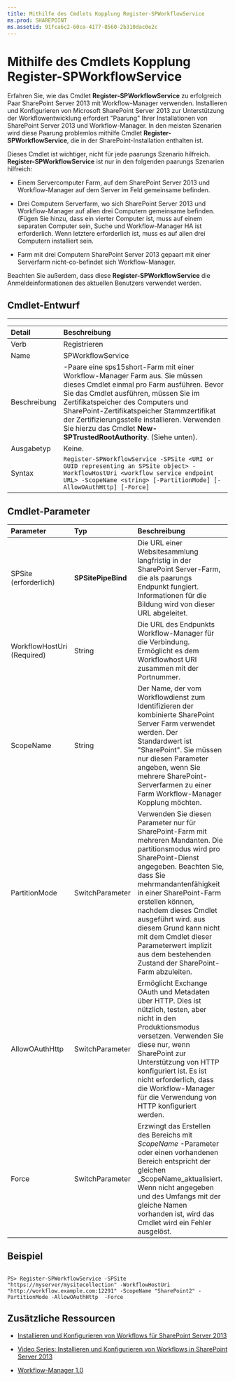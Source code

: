```yaml
---
title: Mithilfe des Cmdlets Kopplung Register-SPWorkflowService
ms.prod: SHAREPOINT
ms.assetid: 91fca6c2-60ca-4177-8560-2b310dac0e2c
---
```




# Mithilfe des Cmdlets Kopplung Register-SPWorkflowService
Erfahren Sie, wie das Cmdlet **Register-SPWorkflowService** zu erfolgreich Paar SharePoint Server 2013 mit Workflow-Manager verwenden.
Installieren und Konfigurieren von Microsoft SharePoint Server 2013 zur Unterstützung der Workflowentwicklung erfordert "Paarung" Ihrer Installationen von SharePoint Server 2013 und Workflow-Manager. In den meisten Szenarien wird diese Paarung problemlos mithilfe Cmdlet **Register-SPWorkflowService**, die in der SharePoint-Installation enthalten ist.
  
    
    

Dieses Cmdlet ist wichtiger, nicht für jede paarungs Szenario hilfreich. **Register-SPWorkflowService** ist nur in den folgenden paarungs Szenarien hilfreich:
- Einem Servercomputer Farm, auf dem SharePoint Server 2013 und Workflow-Manager auf dem Server im Feld gemeinsame befinden.
    
  
- Drei Computern Serverfarm, wo sich SharePoint Server 2013 und Workflow-Manager auf allen drei Computern gemeinsame befinden. (Fügen Sie hinzu, dass ein vierter Computer ist, muss auf einem separaten Computer sein, Suche und Workflow-Manager HA ist erforderlich. Wenn letztere erforderlich ist, muss es auf allen drei Computern installiert sein.
    
  
- Farm mit drei Computern SharePoint Server 2013 gepaart mit einer Serverfarm nicht-co-befindet sich Workflow-Manager.
    
  
Beachten Sie außerdem, dass diese **Register-SPWorkflowService** die Anmeldeinformationen des aktuellen Benutzers verwendet werden.
## Cmdlet-Entwurf


****


|**Detail**|**Beschreibung**|
|:-----|:-----|
|Verb <br/> |Registrieren <br/> |
|Name <br/> |SPWorkflowService <br/> |
|Beschreibung <br/> |-Paare eine sps15short-Farm mit einer Workflow-Manager Farm aus. Sie müssen dieses Cmdlet einmal pro Farm ausführen. Bevor Sie das Cmdlet ausführen, müssen Sie im Zertifikatspeicher des Computers und SharePoint-Zertifikatspeicher Stammzertifikat der Zertifizierungsstelle installieren. Verwenden Sie hierzu das Cmdlet **New-SPTrustedRootAuthority**. (Siehe unten). <br/> |
|Ausgabetyp <br/> |Keine. <br/> |
|Syntax <br/> | `Register-SPWorkflowService -SPSite <URI or GUID representing an SPSite object> -WorkflowHostUri <workflow service endpoint URL> -ScopeName <string> [-PartitionMode] [-AllowOAuthHttp] [-Force]` <br/> |
   

## Cmdlet-Parameter



|**Parameter**|**Typ**|**Beschreibung**|
|:-----|:-----|:-----|
|SPSite          (erforderlich) <br/> |**SPSitePipeBind** <br/> |Die URL einer Websitesammlung langfristig in der SharePoint Server-Farm, die als paarungs Endpunkt fungiert. Informationen für die Bildung wird von dieser URL abgeleitet. <br/> |
|WorkflowHostUri          (Required) <br/> |String <br/> |Die URL des Endpunkts Workflow-Manager für die Verbindung. Ermöglicht es dem Workflowhost URI zusammen mit der Portnummer. <br/> |
|ScopeName <br/> |String <br/> |Der Name, der vom Workflowdienst zum Identifizieren der kombinierte SharePoint Server Farm verwendet werden. Der Standardwert ist "SharePoint". Sie müssen nur diesen Parameter angeben, wenn Sie mehrere SharePoint-Serverfarmen zu einer Farm Workflow-Manager Kopplung möchten. <br/> |
|PartitionMode <br/> |SwitchParameter <br/> |Verwenden Sie diesen Parameter nur für SharePoint-Farm mit mehreren Mandanten. Die partitionsmodus wird pro SharePoint-Dienst angegeben. Beachten Sie, dass Sie mehrmandantenfähigkeit in einer SharePoint-Farm erstellen können, nachdem dieses Cmdlet ausgeführt wird. aus diesem Grund kann nicht mit dem Cmdlet dieser Parameterwert implizit aus dem bestehenden Zustand der SharePoint-Farm abzuleiten. <br/> |
|AllowOAuthHttp <br/> |SwitchParameter <br/> |Ermöglicht Exchange OAuth und Metadaten über HTTP. Dies ist nützlich, testen, aber nicht in den Produktionsmodus versetzen. Verwenden Sie diese nur, wenn SharePoint zur Unterstützung von HTTP konfiguriert ist. Es ist nicht erforderlich, dass die Workflow-Manager für die Verwendung von HTTP konfiguriert werden. <br/> |
|Force <br/> |SwitchParameter <br/> |Erzwingt das Erstellen des Bereichs mit  _ScopeName_ -Parameter oder einen vorhandenen Bereich entspricht der gleichen _ScopeName_aktualisiert. Wenn nicht angegeben und des Umfangs mit der gleiche Namen vorhanden ist, wird das Cmdlet wird ein Fehler ausgelöst. <br/> |
   

## Beispiel


```

PS> Register-SPWorkflowService -SPSite "https://myserver/mysitecollection" -WorkflowHostUri "http://workflow.example.com:12291" -ScopeName "SharePoint2" -PartitionMode -AllowOAuthHttp  -Force
```


## Zusätzliche Ressourcen
<a name="bk_addresources"> </a>


-  [Installieren und Konfigurieren von Workflows für SharePoint Server 2013](http://technet.microsoft.com/en-us/library/jj658588.aspx)
    
  
-  [Video Series: Installieren und Konfigurieren von Workflows in SharePoint Server 2013](http://technet.microsoft.com/en-us/library/dn201724.aspx)
    
  
-  [Workflow-Manager 1.0](http://msdn.microsoft.com/en-us/library/jj193528%28Azure.10%29)
    
  

